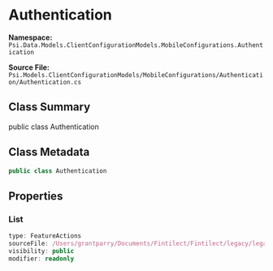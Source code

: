# Authentication

**Namespace:** `Psi.Data.Models.ClientConfigurationModels.MobileConfigurations.Authentication`

**Source File:** `Psi.Models.ClientConfigurationModels/MobileConfigurations/Authentication/Authentication.cs`

## Class Summary

public class Authentication

## Class Metadata

```typescript
public class Authentication
```

## Properties

### List

```typescript
type: FeatureActions
sourceFile: /Users/grantparry/Documents/Fintilect/Fintilect/legacy/legacy-apis/Psi.Models.ClientConfigurationModels/MobileConfigurations/Authentication/Authentication.cs
visibility: public
modifier: readonly
```
